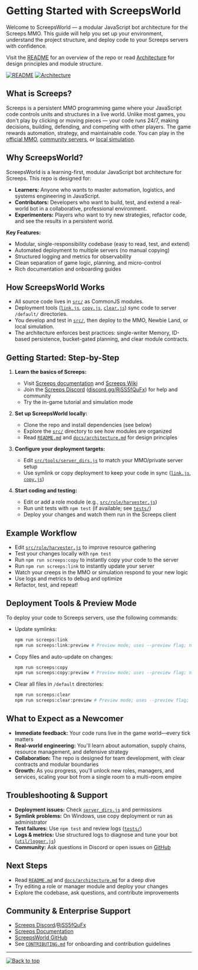 # Getting Started with ScreepsWorld

Welcome to ScreepsWorld — a modular JavaScript bot architecture for the Screeps MMO. This guide will help you set up your environment, understand the project structure, and deploy code to your Screeps servers with confidence.

Visit the [README](../README.md) for an overview of the repo or read [Architecture](architecture.md) for design principles and module structure.

[![README](https://img.shields.io/badge/README-388e3c?style=plastic&logo=readme)](../README.md) [![Architecture](https://img.shields.io/badge/Architecture-ff9800?style=plastic&logo=readme)](docs/architecture.md)

## What is Screeps?

Screeps is a persistent MMO programming game where your JavaScript code controls units and structures in a live world. Unlike most games, you don't play by clicking or moving pieces — your code runs 24/7, making decisions, building, defending, and competing with other players. The game rewards automation, strategy, and maintainable code. You can play in the [official MMO](https://screeps.com/), [community servers](https://docs.screeps.com/community-servers.html), or [local simulation](https://screeps.com/a/#!/sim/tutorial).

## Why ScreepsWorld?

ScreepsWorld is a learning-first, modular JavaScript bot architecture for Screeps. This repo is designed for:

- **Learners:** Anyone who wants to master automation, logistics, and systems engineering in JavaScript.
- **Contributors:** Developers who want to build, test, and extend a real-world bot in a collaborative, professional environment.
- **Experimenters:** Players who want to try new strategies, refactor code, and see the results in a persistent world.

**Key Features:**

- Modular, single-responsibility codebase (easy to read, test, and extend)
- Automated deployment to multiple servers (no manual copying)
- Structured logging and metrics for observability
- Clean separation of game logic, planning, and micro-control
- Rich documentation and onboarding guides

## How ScreepsWorld Works

- All source code lives in [`src/`](../src/) as CommonJS modules.
- Deployment tools ([`link.js`](../tools/link.js), [`copy.js`](../tools/copy.js), [`clear.js`](../tools/clear.js)) sync code to server `/default/` directories.
- You develop and test in [`src/`](../src/), then deploy to the MMO, Newbie Land, or local simulation.
- The architecture enforces best practices: single-writer Memory, ID-based persistence, bucket-gated planning, and clear module contracts.

## Getting Started: Step-by-Step

1. **Learn the basics of Screeps:**
   - Visit [Screeps documentation](https://docs.screeps.com/) and [Screeps Wiki](https://wiki.screepspl.us)
   - Join the [Screeps Discord](https://discord.gg/screeps) ([discord.gg/RjSS5fQuFx](https://discord.com/invite/RjSS5fQuFx)) for help and community
   - Try the in-game tutorial and simulation mode

2. **Set up ScreepsWorld locally:**
   - Clone the repo and install dependencies (see below)
   - Explore the [`src/`](../src/) directory to see how modules are organized
   - Read [`README.md`](../README.md) and [`docs/architecture.md`](architecture.md) for design principles

3. **Configure your deployment targets:**
   - Edit [`src/tools/server_dirs.js`](../tools/server_dirs.js) to match your MMO/private server setup
   - Use symlink or copy deployment to keep your code in sync ([`link.js`](../tools/link.js), [`copy.js`](../tools/copy.js))

4. **Start coding and testing:**
   - Edit or add a role module (e.g., [`src/role/harvester.js`](../src/role/harvester.js))
   - Run unit tests with `npm test` (if available; see [`tests/`](../tests/))
   - Deploy your changes and watch them run in the Screeps client

## Example Workflow

- Edit [`src/role/harvester.js`](../src/role/harvester.js) to improve resource gathering
- Test your changes locally with `npm test`
- Run `npm run screeps:copy` to instantly copy your code to the server
- Run `npm run screeps:link` to instantly update your server
- Watch your creeps in the MMO or simulation respond to your new logic
- Use logs and metrics to debug and optimize
- Refactor, test, and repeat!

## Deployment Tools & Preview Mode

To deploy your code to Screeps servers, use the following commands:

- Update symlinks:

  ```sh
  npm run screeps:link
  npm run screeps:link:preview # Preview mode; uses --preview flag; no changes made
  ```

- Copy files and auto-update on changes:

  ```sh
  npm run screeps:copy
  npm run screeps:copy:preview # Preview mode; uses --preview flag; no changes made
  ```

- Clear all files in `/default` directories:

  ```sh
  npm run screeps:clear
  npm run screeps:clear:preview # Preview mode; uses --preview flag; no changes made
  ```

## What to Expect as a Newcomer

- **Immediate feedback:** Your code runs live in the game world—every tick matters
- **Real-world engineering:** You'll learn about automation, supply chains, resource management, and defensive strategy
- **Collaboration:** The repo is designed for team development, with clear contracts and modular boundaries
- **Growth:** As you progress, you'll unlock new roles, managers, and services, scaling your bot from a single room to a multi-room empire

## Troubleshooting & Support

- **Deployment issues:** Check [`server_dirs.js`](../tools/server_dirs.js) and permissions
- **Symlink problems:** On Windows, use copy deployment or run as administrator
- **Test failures:** Use `npm test` and review logs ([`tests/`](../tests/))
- **Logs & metrics:** Use structured logs to diagnose and tune your bot ([`util/logger.js`](../src/util/logger.js))
- **Community:** Ask questions in Discord or open issues on [GitHub](https://github.com/Ghostridr/ScreepsWorld)

## Next Steps

- Read [`README.md`](../README.md) and [`docs/architecture.md`](architecture.md) for a deep dive
- Try editing a role or manager module and deploy your changes
- Explore the codebase, ask questions, and contribute improvements

## Community & Enterprise Support

- [Screeps Discord](https://discord.gg/screeps)/[RjSS5fQuFx](https://discord.com/invite/RjSS5fQuFx)
- [Screeps Documentation](https://docs.screeps.com/)
- [ScreepsWorld GitHub](https://github.com/Ghostridr/ScreepsWorld)
- See [`CONTRIBUTING.md`](../CONTRIBUTING.md) for onboarding and contribution guidelines

---

[![Back to top](https://img.shields.io/badge/Back%20to%20top-222?style=plastic&logo=github)](#getting-started-with-screepsworld)
